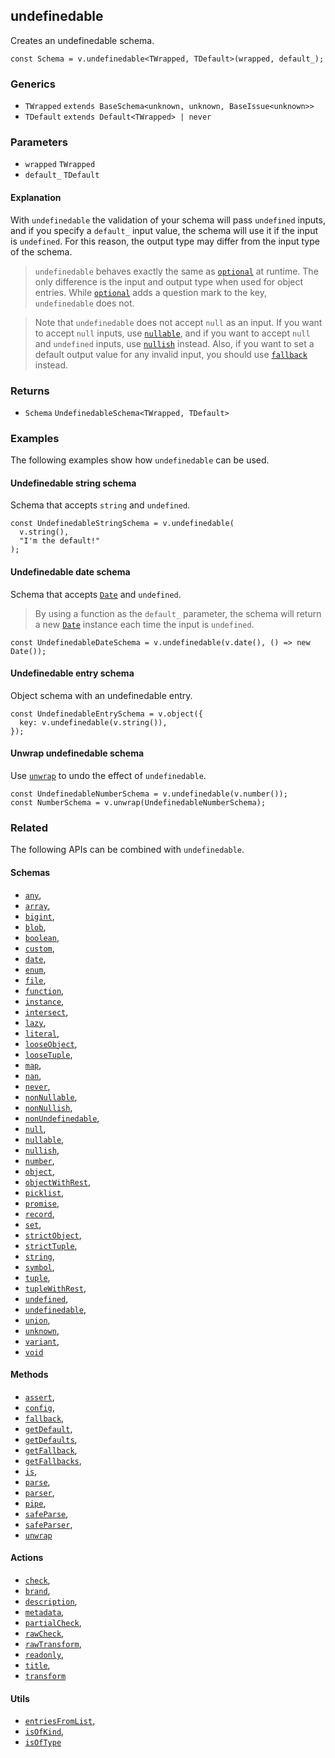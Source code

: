 undefinedable
-------------

Creates an undefinedable schema.

    const Schema = v.undefinedable<TWrapped, TDefault>(wrapped, default_);
    

### Generics

*   `TWrapped` `extends BaseSchema<unknown, unknown, BaseIssue<unknown>>`
*   `TDefault` `extends Default<TWrapped> | never`

### Parameters

*   `wrapped` `TWrapped`
*   `default_` `TDefault`

#### Explanation

With `undefinedable` the validation of your schema will pass `undefined` inputs, and if you specify a `default_` input value, the schema will use it if the input is `undefined`. For this reason, the output type may differ from the input type of the schema.

> `undefinedable` behaves exactly the same as [`optional`](optional.md) at runtime. The only difference is the input and output type when used for object entries. While [`optional`](optional.md) adds a question mark to the key, `undefinedable` does not.

> Note that `undefinedable` does not accept `null` as an input. If you want to accept `null` inputs, use [`nullable`](nullable.md), and if you want to accept `null` and `undefined` inputs, use [`nullish`](nullish.md) instead. Also, if you want to set a default output value for any invalid input, you should use [`fallback`](fallback.md) instead.

### Returns

*   `Schema` `UndefinedableSchema<TWrapped, TDefault>`

### Examples

The following examples show how `undefinedable` can be used.

#### Undefinedable string schema

Schema that accepts `string` and `undefined`.

    const UndefinedableStringSchema = v.undefinedable(
      v.string(),
      "I'm the default!"
    );
    

#### Undefinedable date schema

Schema that accepts [`Date`](https://developer.mozilla.org/en-US/docs/Web/JavaScript/Reference/Global_Objects/Date) and `undefined`.

> By using a function as the `default_` parameter, the schema will return a new [`Date`](https://developer.mozilla.org/en-US/docs/Web/JavaScript/Reference/Global_Objects/Date) instance each time the input is `undefined`.

    const UndefinedableDateSchema = v.undefinedable(v.date(), () => new Date());
    

#### Undefinedable entry schema

Object schema with an undefinedable entry.

    const UndefinedableEntrySchema = v.object({
      key: v.undefinedable(v.string()),
    });
    

#### Unwrap undefinedable schema

Use [`unwrap`](unwrap.md) to undo the effect of `undefinedable`.

    const UndefinedableNumberSchema = v.undefinedable(v.number());
    const NumberSchema = v.unwrap(UndefinedableNumberSchema);
    

### Related

The following APIs can be combined with `undefinedable`.

#### Schemas

*   [`any`](any.md),
*   [`array`](array.md),
*   [`bigint`](bigint.md),
*   [`blob`](blob.md),
*   [`boolean`](boolean.md),
*   [`custom`](custom.md),
*   [`date`](date.md),
*   [`enum`](enum.md),
*   [`file`](file.md),
*   [`function`](function.md),
*   [`instance`](instance.md),
*   [`intersect`](intersect.md),
*   [`lazy`](lazy.md),
*   [`literal`](literal.md),
*   [`looseObject`](looseObject.md),
*   [`looseTuple`](looseTuple.md),
*   [`map`](map.md),
*   [`nan`](nan.md),
*   [`never`](never.md),
*   [`nonNullable`](nonNullable.md),
*   [`nonNullish`](nonNullish.md),
*   [`nonUndefinedable`](nonUndefinedable.md),
*   [`null`](null.md),
*   [`nullable`](nullable.md),
*   [`nullish`](nullish.md),
*   [`number`](number.md),
*   [`object`](object.md),
*   [`objectWithRest`](objectWithRest.md),
*   [`picklist`](picklist.md),
*   [`promise`](promise.md),
*   [`record`](record.md),
*   [`set`](set.md),
*   [`strictObject`](strictObject.md),
*   [`strictTuple`](strictTuple.md),
*   [`string`](string.md),
*   [`symbol`](symbol.md),
*   [`tuple`](tuple.md),
*   [`tupleWithRest`](tupleWithRest.md),
*   [`undefined`](undefined.md),
*   [`undefinedable`](undefinedable.md),
*   [`union`](union.md),
*   [`unknown`](unknown.md),
*   [`variant`](variant.md),
*   [`void`](void.md)

#### Methods

*   [`assert`](assert.md),
*   [`config`](config.md),
*   [`fallback`](fallback.md),
*   [`getDefault`](getDefault.md),
*   [`getDefaults`](getDefaults.md),
*   [`getFallback`](getFallback.md),
*   [`getFallbacks`](getFallbacks.md),
*   [`is`](is.md),
*   [`parse`](parse.md),
*   [`parser`](parser.md),
*   [`pipe`](pipe.md),
*   [`safeParse`](safeParse.md),
*   [`safeParser`](safeParser.md),
*   [`unwrap`](unwrap.md)

#### Actions

*   [`check`](check.md),
*   [`brand`](brand.md),
*   [`description`](description.md),
*   [`metadata`](metadata.md),
*   [`partialCheck`](partialCheck.md),
*   [`rawCheck`](rawCheck.md),
*   [`rawTransform`](rawTransform.md),
*   [`readonly`](readonly.md),
*   [`title`](title.md),
*   [`transform`](transform.md)

#### Utils

*   [`entriesFromList`](entriesFromList.md),
*   [`isOfKind`](isOfKind.md),
*   [`isOfType`](isOfType.md)
